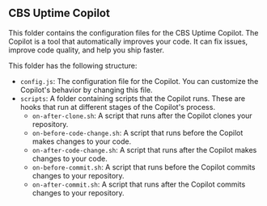 ## CBS Uptime Copilot

This folder contains the configuration files for the CBS Uptime Copilot. The Copilot is a tool that automatically improves your code. It can fix issues, improve code quality, and help you ship faster.

This folder has the following structure:

- `config.js`: The configuration file for the Copilot. You can customize the Copilot's behavior by changing this file.
- `scripts`: A folder containing scripts that the Copilot runs. These are hooks that run at different stages of the Copilot's process.
    - `on-after-clone.sh`: A script that runs after the Copilot clones your repository.
    - `on-before-code-change.sh`: A script that runs before the Copilot makes changes to your code.
    - `on-after-code-change.sh`: A script that runs after the Copilot makes changes to your code.
    - `on-before-commit.sh`: A script that runs before the Copilot commits changes to your repository.
    - `on-after-commit.sh`: A script that runs after the Copilot commits changes to your repository.
